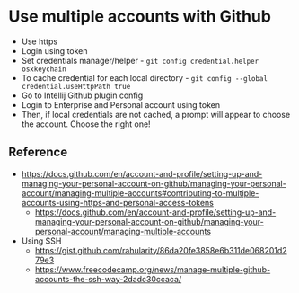 # Use multiple accounts with Github

* Use https
* Login using token
* Set credentials manager/helper - `git config credential.helper osxkeychain`
* To cache credential for each local directory - `git config --global credential.useHttpPath true`
* Go to Intellij Github plugin config
* Login to Enterprise and Personal account using token
* Then, if local credentials are not cached, a prompt will appear to choose the account. Choose the right one!

## Reference

* https://docs.github.com/en/account-and-profile/setting-up-and-managing-your-personal-account-on-github/managing-your-personal-account/managing-multiple-accounts#contributing-to-multiple-accounts-using-https-and-personal-access-tokens
  * https://docs.github.com/en/account-and-profile/setting-up-and-managing-your-personal-account-on-github/managing-your-personal-account/managing-multiple-accounts
* Using SSH 
  * https://gist.github.com/rahularity/86da20fe3858e6b311de068201d279e3
  * https://www.freecodecamp.org/news/manage-multiple-github-accounts-the-ssh-way-2dadc30ccaca/

